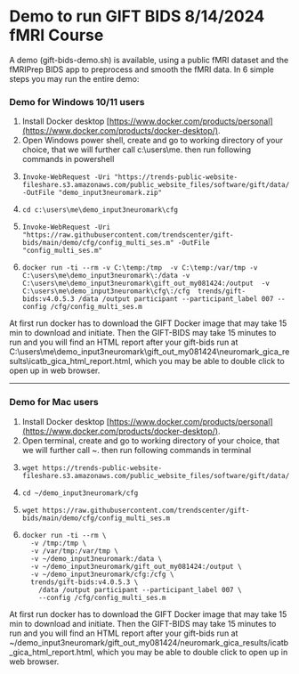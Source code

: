 # Demo to run GIFT BIDS 8/14/2024 fMRI Course

A demo (gift-bids-demo.sh) is available, using a public fMRI dataset and the fMRIPrep BIDS app to preprocess and smooth the fMRI data. In 6 simple steps you may run the entire demo:

### Demo for Windows 10/11 users
1. Install Docker desktop [https://www.docker.com/products/personal](https://www.docker.com/products/docker-desktop/).
2. Open Windows power shell, create and go to working directory of your choice, that we will further call c:\users\me. then run following commands in powershell
3. ```
   Invoke-WebRequest -Uri "https://trends-public-website-fileshare.s3.amazonaws.com/public_website_files/software/gift/data/demo_input3neuromark.zip" -OutFile "demo_input3neuromark.zip"
   ```
4. ```
   cd c:\users\me\demo_input3neuromark\cfg
   ```
5. ```
   Invoke-WebRequest -Uri "https://raw.githubusercontent.com/trendscenter/gift-bids/main/demo/cfg/config_multi_ses.m" -OutFile "config_multi_ses.m"
   ```
6. ```
   docker run -ti --rm -v C:\temp:/tmp  -v C:\temp:/var/tmp -v C:\users\me\demo_input3neuromark\:/data -v C:\users\me\demo_input3neuromark\gift_out_my081424:/output  -v C:\users\me\demo_input3neuromark\cfg\:/cfg  trends/gift-bids:v4.0.5.3 /data /output participant --participant_label 007 --config /cfg/config_multi_ses.m
   ```
At first run docker has to download the GIFT Docker image that may take 15 min to download and initiate. Then the GIFT-BIDS may take 15 minutes to run and you will find an HTML report after your gift-bids run at C:\users\me\demo_input3neuromark\gift_out_my081424\neuromark_gica_results\icatb_gica_html_report.html, which you may be able to double click to open up in web browser.

-------------------------------------------------------------

### Demo for Mac users
1. Install Docker desktop [https://www.docker.com/products/personal](https://www.docker.com/products/docker-desktop/).
2. Open terminal, create and go to working directory of your choice, that we will further call ~. then run following commands in terminal
3. ```
   wget https://trends-public-website-fileshare.s3.amazonaws.com/public_website_files/software/gift/data/demo_input3neuromark.zip
   ```
4. ```
   cd ~/demo_input3neuromark/cfg
   ```
5. ```
   wget https://raw.githubusercontent.com/trendscenter/gift-bids/main/demo/cfg/config_multi_ses.m
   ```
6. ```
   docker run -ti --rm \
     -v /tmp:/tmp \
     -v /var/tmp:/var/tmp \
     -v ~/demo_input3neuromark:/data \
     -v ~/demo_input3neuromark/gift_out_my081424:/output \
     -v ~/demo_input3neuromark/cfg:/cfg \
     trends/gift-bids:v4.0.5.3 \
       /data /output participant --participant_label 007 \
       --config /cfg/config_multi_ses.m
   ```
At first run docker has to download the GIFT Docker image that may take 15 min to download and initiate. Then the GIFT-BIDS may take 15 minutes to run and you will find an HTML report after your gift-bids run at ~/demo_input3neuromark/gift_out_my081424/neuromark_gica_results/icatb_gica_html_report.html, which you may be able to double click to open up in web browser.

